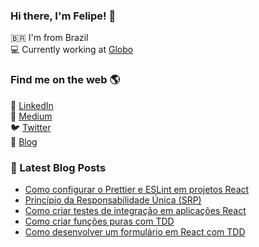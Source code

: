 ### Hi there, I'm Felipe! 👋

🇧🇷 I'm from Brazil <br />
💻 Currently working at [Globo](https://github.com/globocom)

### Find me on the web 🌎

💼 [LinkedIn](https://www.linkedin.com/in/felipecesr/) <br />
📝 [Medium](https://medium.com/@felipecesr) <br />
🐦 [Twitter](https://twitter.com/felipecesr) <br />
🚀 [Blog](https://felipecesar.dev)

### 📕 Latest Blog Posts

<!-- BLOG:START -->
- [Como configurar o Prettier e ESLint em projetos React](https://felipecesar.dev/como-configurar-o-prettier-e-eslint-em-projetos-react)
- [Princípio da Responsabilidade Única (SRP)](https://felipecesar.dev/princípio-da-responsabilidade-única-srp)
- [Como criar testes de integração em aplicações React](https://felipecesar.dev/como-criar-testes-de-integração-em-aplicações-react)
- [Como criar funções puras com TDD](https://felipecesar.dev/como-criar-funções-puras-com-tdd)
- [Como desenvolver um formulário em React com TDD](https://felipecesar.dev/como-desenvolver-um-formulário-em-react-com-tdd)
<!-- BLOG:END -->

<!--
**felipecesr/felipecesr** is a ✨ _special_ ✨ repository because its `README.md` (this file) appears on your GitHub profile.

Here are some ideas to get you started:

- 🔭 I’m currently working on ...
- 🌱 I’m currently learning ...
- 👯 I’m looking to collaborate on ...
- 🤔 I’m looking for help with ...
- 💬 Ask me about ...
- 📫 How to reach me: ...
- 😄 Pronouns: ...
- ⚡ Fun fact: ...
-->

